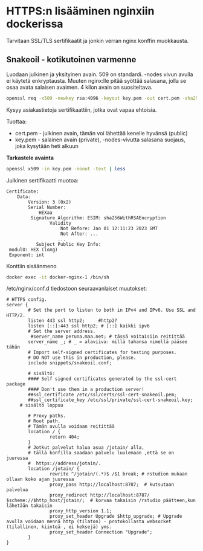 HTTPS:n lisääminen nginxiin dockerissa
==========
Tarvitaan SSL/TLS sertifikaatit ja jonkin verran nginx konffin muokkausta.

Snakeoil - kotikutoinen varmenne
-----------

Luodaan julkinen ja yksityinen avain. 509 on standardi. -nodes vivun avulla ei käytetä enkryptausta. Muuten nginx:lle pitää syöttää salasana, jolla se osaa avata salaisen avaimen. 4 kilon avain on suositeltava.

```bash
openssl req -x509 -newkey rsa:4096 -keyout key.pem -out cert.pem -sha256 -days 3650 -nodes
```
Kysyy asiakastietoja sertifikaattiin, jotka ovat vapaa ehtoisia.

Tuottaa:
- cert.pem - julkinen avain, tämän voi lähettää kenelle hyvänsä (public)
- key.pem - salainen avain (private), -nodes-vivutta salasana suojaus, joka kysytään heti alkuun

**Tarkastele avainta**
```bash
openssl x509 -in key.pem -noout -text | less
```

Julkinen sertifikaatti muotoa:
```
Certificate:
    Data:
        Version: 3 (0x2)
        Serial Number:
            HEXaa
         Signature Algorithm: ESIM: sha256WithRSAEncryption
                Validity
                    Not Before: Jan 01 12:11:23 2023 GMT
                    Not After: ...
                   ...
           Subject Public Key Info:
 modulO: HEX (long)
 Exponent: int
 ```
 
Konttiin sisäänmeno
 ```bash
 docker exec -it docker-nginx-1 /bin/sh
 ```
 
 /etc/nginx/conf.d tiedostoon seuraavanlaiset muutokset:
```nginx
# HTTPS config.
server {
        # Set the port to listen to both in IPv4 and IPv6. Use SSL and HTTP/2.
        listen 443 ssl http2;     #http2?
        listen [::]:443 ssl http2; # [::] kaikki ipv6
        # Set the server address.
         #server_name peruna.maa.net; # tässä voitaisiin reitittää
		server_name _; # _ = alaviiva: millä tahansa nimellä pääsee tähän
        # Import self-signed certificates for testing purposes.
        # DO NOT use this in production, please.
        include snippets/snakeoil.conf; 
		
		# sisältö:
		#### Self signed certificates generated by the ssl-cert package
        #### Don't use them in a production server!
        ##ssl_certificate /etc/ssl/certs/ssl-cert-snakeoil.pem;
        ##ssl_certificate_key /etc/ssl/private/ssl-cert-snakeoil.key;
     # sisältö loppuu
		
		# Proxy paths.
        # Root path.
        # Tämän avulla voidaan reitittää
        location / {
                return 404;
        }
        # Jotkut palvelut halua asua /jotain/ alla, 
        # tällä konfilla saadaan palvelu luulemaan ,että se on juuressa
        #  https://address/jotain/.
        location /jotain/ {
                rewrite ^/jotain/(.*)$ /$1 break; # rstudion mukaan ollaan koko ajan juuressa
                proxy_pass http://localhost:8787;  # kutsutaan palvelua
                proxy_redirect http://localhost:8787/ $scheme://$http_host/jotain/;  # korvaa takaisin /rstudio päätteen,kun lähetään takaisin
                proxy_http_version 1.1; 
                proxy_set_header Upgrade $http_upgrade; # Upgrade avulla voidaan mennä http (tilaton) - protokollasta websocket (tilallinen, kiinteä , ei keksejä) yms.
                proxy_set_header Connection "Upgrade";
        }
}
```
